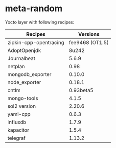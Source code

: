 # meta-random
Yocto layer with following recipes:

| Recipes                | Versions
|------------------------|-----------------
| zipkin-cpp-opentracing | fee9468 (OT1.5)
| AdoptOpenjdk           | 8u242
| Journalbeat            | 5.6.9
| netplan                | 0.98
| mongodb_exporter       | 0.10.0
| node_exporter          | 0.18.1
| cntlm                  |  0.93beta5
| mongo-tools            | 4.1.5
| sol2 version           | 2.20.6
| yaml-cpp               | 0.6.3
| influxdb               | 1.7.9
| kapacitor              | 1.5.4
| telegraf               | 1.13.2
